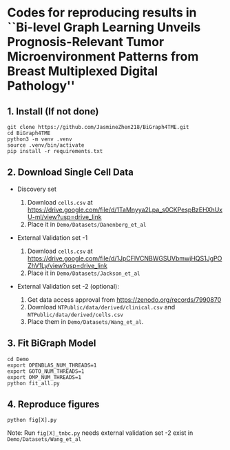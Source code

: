 # Codes for reproducing results in ``Bi-level Graph Learning Unveils Prognosis-Relevant Tumor Microenvironment Patterns from Breast Multiplexed Digital Pathology''

## 1. Install (If not done)
```
git clone https://github.com/JasmineZhen218/BiGraph4TME.git
cd BiGraph4TME
python3 -m venv .venv
source .venv/bin/activate
pip install -r requirements.txt
```
## 2. Download Single Cell Data
-  Discovery set
    1. Download `cells.csv` at https://drive.google.com/file/d/1TaMnyya2Lpa_s0CKPespBzEHXhUxU-ml/view?usp=drive_link
    2. Place it in `Demo/Datasets/Danenberg_et_al`

- External Validation set -1
    1. Download `cells.csv` at https://drive.google.com/file/d/1JpCFIVCNBWGSUVbmwjHQS1JgPOZhV1Ly/view?usp=drive_link
    2. Place it in ``Demo/Datasets/Jackson_et_al``

- External Validation set -2 (optional): 
    1. Get data access approval from https://zenodo.org/records/7990870 
    2. Download `NTPublic/data/derived/clinical.csv` and `NTPublic/data/derived/cells.csv`
    3. Place them in `Demo/Datasets/Wang_et_al`.

## 3. Fit BiGraph Model
```
cd Demo
export OPENBLAS_NUM_THREADS=1
export GOTO_NUM_THREADS=1
export OMP_NUM_THREADS=1
python fit_all.py
```
## 4. Reproduce figures
```
python fig[X].py
```
Note: Run `fig[X]_tnbc.py` needs external validation set -2 exist in `Demo/Datasets/Wang_et_al`